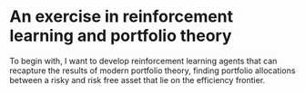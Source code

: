 # An exercise in reinforcement learning and portfolio theory

To begin with, I want to develop reinforcement learning agents that can recapture the results of modern portfolio theory, finding portfolio allocations between a risky and risk free asset that lie on the efficiency frontier.
